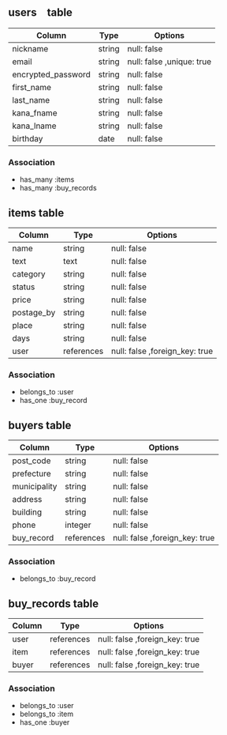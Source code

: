 ## users　table

| Column                | Type    | Options                   |
| --------------------- | ------- | ------------------------- |
| nickname              | string  | null: false               |
| email                 | string  | null: false ,unique: true |
| encrypted_password    | string  | null: false               |
| first_name            | string  | null: false               |
| last_name             | string  | null: false               |
| kana_fname            | string  | null: false               |
| kana_lname            | string  | null: false               |
| birthday              | date    | null: false               |


### Association
- has_many :items
- has_many :buy_records

## items table

| Column     | Type       | Options                        |
| ---------- | ---------- | ------------------------------ |
| name       | string     | null: false                    |
| text       | text       | null: false                    |
| category   | string     | null: false                    |
| status     | string     | null: false                    |
| price      | string     | null: false                    |
| postage_by | string     | null: false                    |
| place      | string     | null: false                    |
| days       | string     | null: false                    |
| user       | references | null: false ,foreign_key: true |

### Association
- belongs_to :user
- has_one :buy_record


## buyers table
| Column       | Type       | Options                        |
| ------------ | ---------- | ------------------------------ |
| post_code    | string     | null: false                    |
| prefecture   | string     | null: false                    |
| municipality | string     | null: false                    |
| address      | string     | null: false                    |
| building     | string     | null: false                    |
| phone        | integer    | null: false                    |
| buy_record   | references | null: false ,foreign_key: true |


### Association
- belongs_to :buy_record


## buy_records table
| Column | Type       | Options                        |
| ------ | ---------- | ------------------------------ |
| user   | references | null: false ,foreign_key: true |
| item   | references | null: false ,foreign_key: true |
| buyer  | references | null: false ,foreign_key: true |

### Association
- belongs_to :user
- belongs_to :item
- has_one :buyer
